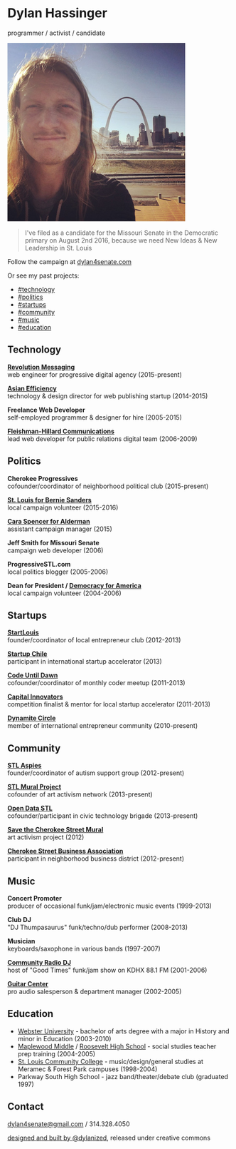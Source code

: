 # Dylan Hassinger

programmer / activist / candidate

[![Dylan Hassinger - programmer, activist, candidate for Missouri Senate (5th District)](img/dylanhassinger_sm.jpg)](img/dylanhassinger.jpg "Dylan Hassinger")

> I've filed as a candidate for the Missouri Senate in the Democratic primary on August 2nd 2016, because we need New Ideas & New Leadership in St. Louis

Follow the campaign at [dylan4senate.com](http://dylan4senate.com)

Or see my past projects:

*   [#technology](#technology)
*   [#politics](#politics)
*   [#startups](#startups)
*   [#community](#community)
*   [#music](#music)
*   [#education](#education)

## Technology

**[Revolution Messaging](http://revolutionmessaging.com)**  
web engineer for progressive digital agency (2015-present)

**[Asian Efficiency](http://asianefficiency.com)**  
technology & design director for web publishing startup (2014-2015)

**Freelance Web Developer**  
self-employed programmer & designer for hire (2005-2015)

**[Fleishman-Hillard Communications](http://fleishmanhillard.com)**  
lead web developer for public relations digital team (2006-2009)

## Politics

**Cherokee Progressives**  
cofounder/coordinator of neighborhood political club (2015-present)

**[St. Louis for Bernie Sanders](http://stl4bernie.com)**  
local campaign volunteer (2015-2016)

**[Cara Spencer for Alderman](http://cara-spencer.com)**  
assistant campaign manager (2015)

**Jeff Smith for Missouri Senate**  
campaign web developer (2006)

**ProgressiveSTL.com**  
local politics blogger (2005-2006)

**Dean for President / [Democracy for America](http://www.democracyforamerica.com/)**  
local campaign volunteer (2004-2006)

## Startups

**[StartLouis](http://meetup.com/startlouis)**  
founder/coordinator of local entrepreneur club (2012-2013)

**[Startup Chile](http://startupchile.org)**  
participant in international startup accelerator (2013)

**[Code Until Dawn](http://www.meetup.com/codeuntildawn-stlouis/)**  
cofounder/coordinator of monthly coder meetup (2011-2013)

**[Capital Innovators](http://capitalinnovators.com)**  
competition finalist & mentor for local startup accelerator (2011-2013)

**[Dynamite Circle](http://about.dynamitecircle.com)**  
member of international entrepreneur community (2010-present)

## Community

**[STL Aspies](http://meetup.com/stl-aspies)**  
founder/coordinator of autism support group (2012-present)

**[STL Mural Project](https://www.facebook.com/groups/stlmuralproject/)**  
cofounder of art activism network (2013-present)

**[Open Data STL](http://meetup.com/open-data-stl)**  
cofounder/participant in civic technology brigade (2013-present)

**[Save the Cherokee Street Mural](https://www.facebook.com/Save-the-Cherokee-Street-Mural-176146689106119/?fref=ts)**  
art activism project (2012)

**[Cherokee Street Business Association](http://cherokeestreetnews.com)**  
participant in neighborhood business district (2012-present)

## Music

**Concert Promoter**  
producer of occasional funk/jam/electronic music events (1999-2013)

**Club DJ**  
"DJ Thumpasaurus" funk/techno/dub performer (2008-2013)

**Musician**  
keyboards/saxophone in various bands (1997-2007)

**[Community Radio DJ](http://kdhx.org)**  
host of "Good Times" funk/jam show on KDHX 88.1 FM (2001-2006)

**[Guitar Center](http://guitarcenter.com)**  
pro audio salesperson & department manager (2002-2005)

## Education

*   [Webster University](http://webster.edu) - bachelor of arts degree with a major in History and minor in Education (2003-2010)
*   [Maplewood Middle](http://mrhschools.net/) / [Roosevelt High School](http://www.slps.org/Page/8744) - social studies teacher prep training (2004-2005)
*   [St. Louis Community College](http://stlcc.edu) - music/design/general studies at Meramec & Forest Park campuses (1998-2004)
*   Parkway South High School - jazz band/theater/debate club (graduated 1997)

## Contact

[](http://instagram.com/dylan4senate)[](http://twitter.com/dylanized)[](http://github.com/dylanized)[](http://dribbble.com/dylanized)[](http://stackoverflow.com/users/447186/dylanized)[](https://www.facebook.com/profile.php?id=100000192700579)

[dylan4senate@gmail.com](mailto:dylan4senate@gmail.com) / 314.328.4050

[designed and built by @dylanized](http://github.com/dylanized/resume), released under creative commons